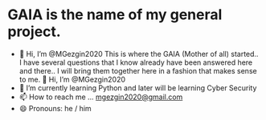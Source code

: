 # GAIA is the name of my general project.
- 👋 Hi, I’m @MGezgin2020
This is where the GAIA (Mother of all) started.. I have several questions that I know already have been answered here and there.. I will bring them together here in a fashion that makes sense to me. 👋 Hi, I’m @MGezgin2020 
- 🌱 I’m currently learning Python and later will be learning Cyber Security
- 📫 How to reach me ... mgezgin2020@gmail.com
- 😄 Pronouns: he / him 
